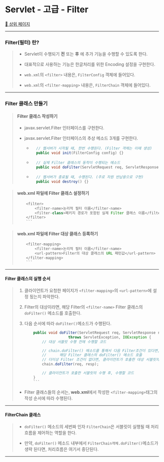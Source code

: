 # Servlet - 고급 - Filter

[:camel: 상위 페이지](https://github.com/Chocobe/JSP_practice/tree/master/edu)

---

### Filter(필터) 란?

>	* Servlet이 수행되기 **전** 또는 **후** 에 추가 기능을 수행할 수 있도록 한다.
>
>	* 대표적으로 사용하는 기능은 한글처리를 위한 Encoding 설정을 구현한다.
>
>	* ``web.xml``의 ``<filter>`` 내용은, ``FilterConfig`` 객체에 들어있다.
>
>	* ``web.xml``의 ``<filter-mapping>`` 내용은, ``FilterChain`` 객체에 들어있다.
---

### Filter 클래스 만들기

>	#### Filter 클래스 작성하기
>
>	* javax.servlet.Filter 인터페이스를 구현한다.
>	
>	* javax.servlet.Filter 인터페이스의 추상 메소드 3개를 구현한다.
>		
>		* ```java
>			// 웹서버가 시작될 때, 한번 수행된다. (Filter 객체는 이때 생성)
>			public void init(FilterConfig config) {}
>			```
>				
>		* ```java
>			// 실제 Filter 클래스의 동작이 수행되는 메소드
>			public void doFilter(ServletRequest req, ServletResponse resp, FilterChain chain) {}
>			```
>
>		* ```java
>			// 웹서버가 종료될 때, 수행된다. (주로 자원 반납용으로 구현)
>			public void destroy() {}
>			```



>	#### web.xml 파일에 Filter 클래스 설정하기
>
>	```java
>		<filter>
>			<filter-name>논리적 필터 이름</filter-name>
>			<filter-class>페키지 경로가 포함된 실제 Filter 클래스 이름</filter-class>
>		</filter>
>		```



>	#### web.xml 파일에 Filter 대상 클래스 등록하기
>
>	```java
>		<filter-mapping>
>			<filter-name>논리적 필터 이름</filter-name>
>			<url-pattern>Filter의 대상 클래스의 URL 패턴값</url-pattern>
>		</filter-mapping>
>		```

---

#### Filter 클래스의 실행 순서

>	1. 클라이언트가 요청한 페이지가 ``<filter-mapping>``의 ``<url-pattern>``에 설정 됬는지 파악한다.
>
>	1. Filter의 대상이라면, 해당 Filter의 ``<filter-name>`` Filter 클래스의 ``doFilter()`` 메소드를 호출한다.
>
>	1. 다음 순서에 따라 ``doFilter()``메소드가 수행된다.
>
>		```java
>			public void doFilter(ServletRequest req, ServletResponse resp, FilterChain chain) 
>							throws ServletException, IOException {
>				// 대상 서블릿 수행 전에 수행할 코드
>
>				// chain.doFilter() 메소드를 통해서 다음 Filter조건이 있다면,
>				// 		해당 Filter 클래스의 doFilter() 메소드 호출
>				// 더이상 Filter 조건이 없다면, 클라이언트가 호출한 대상 서블릿의 service() 메소드 수행
>				chain.doFilter(req, resp);
>
>				// 클라이언트가 호출한 서블릿의 수행 후, 수행할 코드
>			}
>			```
>
>	* Filter 클래스들의 순서는, **web.xml**에서 작성한 ``<filter-mapping>``태그의 작성 순서에 따라 수행된다.

---

#### FilterChain 클래스

>	* ``doFilter()`` 메소드의 세번짜 인자 ``FilterChain``은 서블릿이 실행될 때 처리흐름을 제어하는 역할을 한다.
>
>	* 만약, ``doFilter()`` 메소드 내부에서 ``FilterChain객체.doFilter()``메소드가 생략 된다면, 처리흐름은 여기서 중단된다.

---